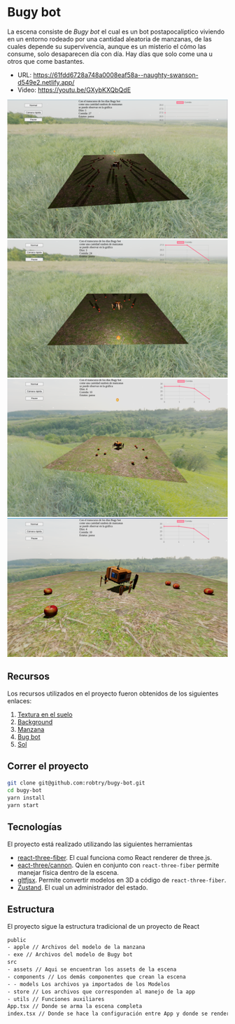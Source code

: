 # Bugy bot

La escena consiste de _Bugy bot_ el cual es un bot postapocaliptico viviendo en un entorno rodeado por una cantidad aleatoria de manzanas, de las cuales depende su supervivencia, aunque es un misterio el cómo las consume, solo desaparecen día con día. Hay días que solo come una u otros que come bastantes.

- URL: https://61fdd6728a748a0008eaf58a--naughty-swanson-d549e2.netlify.app/
- Video: https://youtu.be/GXybKXQbQdE

![image1](./docs/1.png)
![image2](./docs/2.png)
![image3](./docs/3.png)
![image4](./docs/4.png)
## Recursos

Los recursos utilizados en el proyecto fueron obtenidos de los siguientes enlaces:

1. [Textura en el suelo](https://polyhaven.com/a/forrest_ground_01)
1. [Background](https://polyhaven.com/a/spaichingen_hill)
1. [Manzana](https://sketchfab.com/3d-models/apple-fbx-b496adbf9b924ff99939ad38330eb3cf)
1. [Bug bot](https://sketchfab.com/3d-models/bug-bot-23faa9598a9a4749bd2f54a1946eb227)
1. [Sol](https://www.solarsystemscope.com/textures/)

## Correr el proyecto

```sh
git clone git@github.com:robtry/bugy-bot.git
cd bugy-bot
yarn install
yarn start
```

## Tecnologías

El proyecto está realizado utilizando las siguientes herramientas

- [react-three-fiber](https://docs.pmnd.rs/react-three-fiber/getting-started/introduction). El cual funciona como React renderer de three.js.
- [eact-three/cannon](https://www.npmjs.com/package/@react-three/cannon). Quien en conjunto con `react-three-fiber` permite manejar física dentro de la escena.
- [gltfjsx](https://github.com/pmndrs/gltfjsx). Permite convertir modelos en 3D a código de `react-three-fiber`.
- [Zustand](https://github.com/pmndrs/zustand). El cual un administrador del estado.

## Estructura

El proyecto sigue la estructura tradicional de un proyecto de React

```txt
public
- apple // Archivos del modelo de la manzana
- exe // Archivos del modelo de Bugy bot
src
- assets // Aqui se encuentran los assets de la escena
- components // Los demás componentes que crean la escena
- - models Los archivos ya importados de los Modelos
- store // Los archivos que corresponden al manejo de la app
- utils // Funciones auxiliares
App.tsx // Donde se arma la escena completa
index.tsx // Donde se hace la configuración entre App y donde se renderea
```

